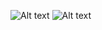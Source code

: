 ![Alt text](https://github.com/SpicierEwe/projects_node_express_server/blob/main/api_documentation/images/Projects%20API%20Documentation_page-0001.jpg)
![Alt text](https://github.com/SpicierEwe/projects_node_express_server/blob/main/api_documentation/images/Projects%20API%20Documentation_page-0002.jpg)

